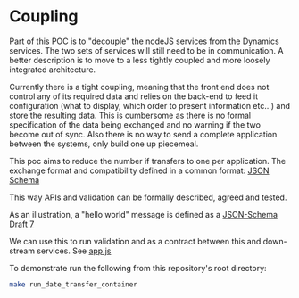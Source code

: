 # Coupling

Part of this POC is to "decouple" the nodeJS services from the
Dynamics services. The two sets of services will still need to be
in communication. A better description is to move to a less tightly
coupled and more loosely integrated architecture.

Currently there is a tight coupling, meaning that the front end
does not control any of its required data and relies on the
back-end to feed it configuration (what to display, which order to
present information etc...) and store the resulting data. This is
cumbersome as there is no formal specification of the data being
exchanged and no warning if the two become out of sync. Also there
is no way to send a complete application between the systems, only
build one up piecemeal.

This poc aims to reduce the number if transfers to one per
application. The exchange format and compatibility defined in a
common format: [JSON Schema](https://json-schema.org/)

This way APIs and validation can be formally described, agreed and
tested.

As an illustration, a "hello world" message is defined as a
[JSON-Schema Draft 7](../../data_transfer/src/hello.schema.json)

We can use this to run validation and as a contract between this
and down-stream services. See [app.js](../../data_transfer/src/app.js)

To demonstrate run the following from this repository's root
directory:

```sh
make run_date_transfer_container
```
